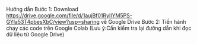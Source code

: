 Hướng dẫn 
Bước 1: Download https://drive.google.com/file/d/1aujBf01RylIYM5PS-GYla53T4pbesXbC/view?usp=sharing về Google Drive 
Bước 2: Tiến hành chạy các code trên Google Colab (Lưu ý:Cần kiểm tra lại đường dẫn khi đọc dữ liệu từ Google Drive)

